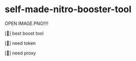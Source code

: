 # self-made-nitro-booster-tool

OPEN IMAGE.PNG!!!!

[💸] best boost tool

[📙] need token

[📙] need proxy
